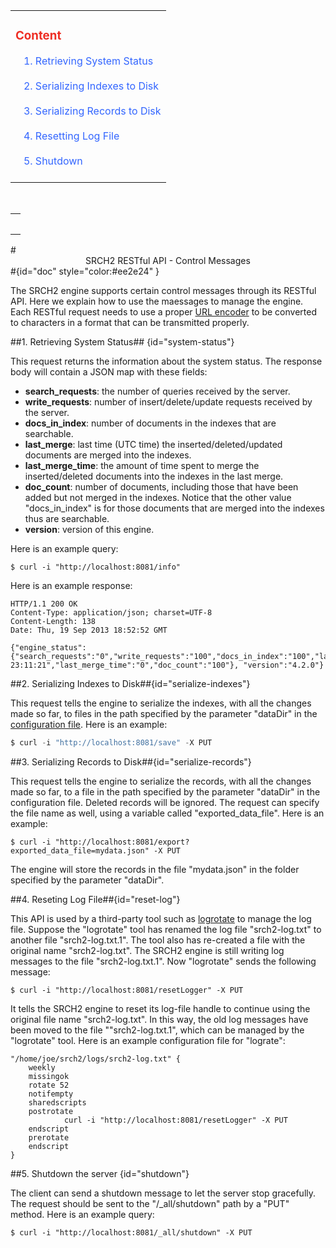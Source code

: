 <div id="content" > <!-- Table of content, id=content-->
<table><tbody><tr><td>
<div><h3><a style="text-decoration: none;color:#ee2e24" href="#doc">Content</a></h3></div>
&nbsp;&nbsp;&nbsp;<a style="text-decoration: none;color:#3366FF" href="#system-status">1. Retrieving System Status</a><br><br>
&nbsp;&nbsp;&nbsp;<a style="text-decoration: none;color:#3366FF" href="#serialize-indexes">2. Serializing Indexes to Disk</a><br><br>
&nbsp;&nbsp;&nbsp;<a style="text-decoration: none;color:#3366FF" href="#serialize-records">3. Serializing Records to Disk</a><br><br>
&nbsp;&nbsp;&nbsp;<a style="text-decoration: none;color:#3366FF" href="#reset-log">4. Resetting Log File</a><br><br>
&nbsp;&nbsp;&nbsp;<a style="text-decoration: none;color:#3366FF" href="#shutdown">5. Shutdown</a><br><br>


</td></tr></tbody></table>

</div> <!-- Table of content, id=content-->

<!-- Google Tag Manager -->
<noscript><iframe src="//www.googletagmanager.com/ns.html?id=GTM-MQK794"
height="0" width="0" style="display:none;visibility:hidden"></iframe></noscript>
<script>(function(w,d,s,l,i){w[l]=w[l]||[];w[l].push({'gtm.start':
new Date().getTime(),event:'gtm.js'});var f=d.getElementsByTagName(s)[0],
j=d.createElement(s),dl=l!='dataLayer'?'&l='+l:'';j.async=true;j.src=
'//www.googletagmanager.com/gtm.js?id='+i+dl;f.parentNode.insertBefore(j,f);
})(window,document,'script','dataLayer','GTM-MQK794');</script>
<!-- End Google Tag Manager -->

</div> <!-- Sidebar -->

</td>

<td id="docBody" style="width:70%">
</br>
<div><table><tbody><tr><td>
<div><h3><a style="text-decoration: none;color:#ee2e24" href="#doc"></a></h3></div>

</td></tr></tbody></table></div>
#<center>SRCH2 RESTful API - Control Messages</center>#{id="doc" style="color:#ee2e24" }

The SRCH2 engine supports certain control messages through its RESTful API.  Here we explain how to use the maessages
to manage the engine.  Each RESTful request needs to use a proper [URL encoder](http://www.w3schools.com/tags/ref_urlencode.asp) to be converted to characters in a format that can be transmitted properly.

##1. Retrieving System Status## {id="system-status"}

This request returns the information about the system status. The response body will contain a JSON map with these fields:

- <b>search_requests</b>: the number of queries received by the server.
- <b>write_requests</b>: number of insert/delete/update requests received by the server.
- <b>docs_in_index</b>: number of documents in the indexes that are searchable.
- <b>last_merge</b>: last time (UTC time) the inserted/deleted/updated documents are merged into the indexes.
- <b>last_merge_time</b>: the amount of time spent to merge the inserted/deleted documents into the indexes in the last merge.
- <b>doc_count</b>: number of documents, including those that have been added but not merged in the indexes.  Notice that the other value "docs_in_index" is for those documents that are merged into the indexes thus are searchable.
- <b>version</b>: version of this engine.

Here is an example query: 
```
$ curl -i "http://localhost:8081/info"
```

Here is an example response:

```
HTTP/1.1 200 OK
Content-Type: application/json; charset=UTF-8
Content-Length: 138
Date: Thu, 19 Sep 2013 18:52:52 GMT

{"engine_status":{"search_requests":"0","write_requests":"100","docs_in_index":"100","last_merge":"02/10/14 23:11:21","last_merge_time":"0","doc_count":"100"}, "version":"4.2.0"}
```

##2. Serializing Indexes to Disk##{id="serialize-indexes"}

This request tells the engine to serialize the indexes, with all the changes made so far, to files in the path specified by the parameter "dataDir" in the [configuration file](example-demo/srch2-config.xml). Here is an example: 
```python
$ curl -i "http://localhost:8081/save" -X PUT
```

##3. Serializing Records to Disk##{id="serialize-records"}

This request tells the engine to serialize the records, with all the changes made so far, to a file in the path specified by the parameter "dataDir" in the configuration file. Deleted records will be ignored. The request can specify the file name as well, using a variable called "exported_data_file". Here is an example: 

```
$ curl -i "http://localhost:8081/export?exported_data_file=mydata.json" -X PUT
```

The engine will store the records in the file "mydata.json" in the folder specified by the parameter "dataDir".

##4. Reseting Log File##{id="reset-log"}

This API is used by a third-party tool such as
[logrotate](http://linuxcommand.org/man_pages/logrotate8.html) to manage the log file. Suppose the "logrotate" tool has renamed the log file "srch2-log.txt" to another file "srch2-log.txt.1".
The tool also has re-created a file with the original name "srch2-log.txt".  The SRCH2 engine is still writing log messages to the file "srch2-log.txt.1".
Now "logrotate" sends the following message:

```
$ curl -i "http://localhost:8081/resetLogger" -X PUT
```

It tells the SRCH2 engine to reset its log-file handle to continue using the original file name  "srch2-log.txt". In this way, the old log messages have been moved to the file ""srch2-log.txt.1", which can be managed by the "logrotate" tool. Here is an example configuration file for "lograte":

```
"/home/joe/srch2/logs/srch2-log.txt" {
    weekly
    missingok
    rotate 52
    notifempty
    sharedscripts
    postrotate
            curl -i "http://localhost:8081/resetLogger" -X PUT
    endscript
    prerotate
    endscript
}
```

##5. Shutdown the server {id="shutdown"}

The client can send a shutdown message to let the server stop gracefully. The request should be sent to the "/_all/shutdown" path by a "PUT" method.  Here is an example query: 
```
$ curl -i "http://localhost:8081/_all/shutdown" -X PUT
```


